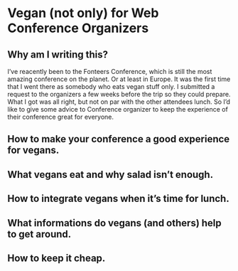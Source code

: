 # Vegan (not only) for Web Conference Organizers

## Why am I writing this?

I’ve reacently been to the Fonteers Conference, which is still the most amazing conference on the planet. Or at least in Europe. It was the first time that I went there as somebody who eats vegan stuff only. I submitted a request to the organizers a few weeks before the trip so they could prepare. What I got was all right, but not on par with the other attendees lunch. So I’d like to give some advice to Conference organizer to keep the experience of their conference great for everyone.

## How to make your conference a good experience for vegans.

## What vegans eat and why salad isn’t enough.

## How to integrate vegans when it’s time for lunch.

## What informations do vegans (and others) help to get around.

## How to keep it cheap.
